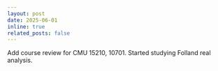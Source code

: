 ```yaml
---
layout: post
date: 2025-06-01
inline: true
related_posts: false
---
```


Add course review for CMU 15210, 10701. Started studying Folland real analysis.